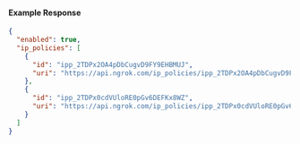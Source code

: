 <!-- Code generated for API Clients. DO NOT EDIT. -->
#### Example Response
```json
{
  "enabled": true,
  "ip_policies": [
    {
      "id": "ipp_2TDPx2OA4pDbCugvD9FY9EHBMUJ",
      "uri": "https://api.ngrok.com/ip_policies/ipp_2TDPx2OA4pDbCugvD9FY9EHBMUJ"
    },
    {
      "id": "ipp_2TDPx0cdVUloRE0pGv6DEFKx8WZ",
      "uri": "https://api.ngrok.com/ip_policies/ipp_2TDPx0cdVUloRE0pGv6DEFKx8WZ"
    }
  ]
}